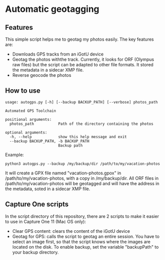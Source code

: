 # Automatic geotagging

## Features
This simple script helps me to geotag my photos easily. The key features are:
* Downloads GPS tracks from an iGotU device
* Geotag the photos withthe track. Currently, it looks for ORF (Olympus raw files) but the script can be adapted to other file formats. It stored the metadata in a sidecar XMP file.
* Reverse geocode the photos

## How to use
```
usage: autogps.py [-h] [--backup BACKUP_PATH] [--verbose] photos_path

Automated GPS Toolchain

positional arguments:
  photos_path           Path of the directory containing the photos

optional arguments:
  -h, --help            show this help message and exit
  --backup BACKUP_PATH, -b BACKUP_PATH
                        Backup path
```

Example:
```
python3 autogps.py --backup /my/backup/dir /path/to/my/vacation-photos
```

It will create a GPX file named "vacation-photos.gpox" in /path/to/my/vacation-photos, with a copy in /my/backup/dir. All ORF files in /path/to/my/vacation-photos will be geotagged and will have the address  in the metadata, soted in a sidecar XMP file.

## Capture One scripts
In the script directory of this repository, there are 2 scripts to make it easier to use in Capture One 11 (Mac OS only):
* Clear GPS content: clears the content of the iGotU device
* Geotag for GPS: calls the script to geotag an entire session. You have to select an image first, so that the script knows where the images are located on the disk. To enable backup, set the variable "backupPath" to your backup directory.